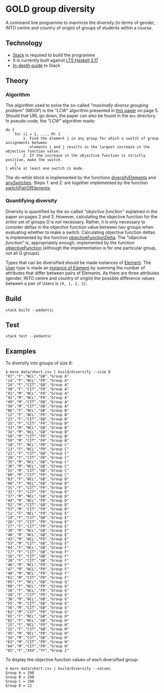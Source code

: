# GOLD group diversity

A command line programme to maximize the diversity (in terms of gender, INTO centre and country of origin) of groups of students within a course.

## Technology

* [Stack](https://github.com/commercialhaskell/stack) is required to build the programme
* It is currently built against [LTS Haskell 3.17](https://www.stackage.org/lts-3.17)
* [In-depth guide](https://github.com/commercialhaskell/stack/blob/master/doc/GUIDE.md) to Stack

## Theory

### Algorithm

The algorithm used to solve the so-called *"maximally diverse grouping problem"* (MDGP) is the *"LCW"* algorithm presented in [this paper](http://www.uv.es/rmarti/paper/docs/mdp7.pdf) on page 5. Should that URL go down, the paper can also be found in the `doc` directory. In pseudo-code, the *"LCW"* algorithm reads:

```
do {
    for (i = 1, ..., M) {
        1. Find the element j in any group for which a switch of group assignments between
           elements i and j results in the largest increase in the objective function value.
        2. If the increase in the objective function is strictly positive, make the switch.
    }
} while at least one switch is made.
```

The *do-while* block is implemented by the functions [diversifyElements](https://github.com/INTO-University-Partnerships/gold-group-diversity/blob/master/src/Lib.hs#L31) and [anySwitches](https://github.com/INTO-University-Partnerships/gold-group-diversity/blob/master/src/Lib.hs#L62). Steps *1.* and *2.* are together implemented by the function [switchPairOfElements](https://github.com/INTO-University-Partnerships/gold-group-diversity/blob/master/src/Lib.hs#L76).

### Quantifying diversity

Diversity is quantified by the so-called *"objective function"* explained in the paper on pages 2 and 3. However, calculating the objective function for the *entire* set of groups *G* is not necessary. Rather, it is only necessary to consider deltas in the objective function value between two groups when evaluating whether to make a switch. Calculating objective function deltas is implemented by the function [objectiveFunctionDelta](https://github.com/INTO-University-Partnerships/gold-group-diversity/blob/master/src/Lib.hs#L120). The *"objective function"*  is, appropriately enough, implemented by the function [objectiveFunction](https://github.com/INTO-University-Partnerships/gold-group-diversity/blob/master/src/Lib.hs#L50) (although the implementation is for one particular group, not all *G* groups).

Types that can be diversified should be made instances of [Element](https://github.com/INTO-University-Partnerships/gold-group-diversity/blob/master/src/Types.hs#L41). The [User](https://github.com/INTO-University-Partnerships/gold-group-diversity/blob/master/src/Types.hs#L34) type is made an [instance of Element](https://github.com/INTO-University-Partnerships/gold-group-diversity/blob/master/src/Types.hs#L44) by summing the number of attributes that differ between pairs of Elements. As there are three attributes (gender, INTO centre and country of origin) the possible difference values between a pair of Users is `[0, 1, 2, 3]`.

## Build

    stack build --pedantic

## Test

    stack test --pedantic

## Examples

To diversify into groups of size 8:

    $ more data/short.csv | build/diversify --size 8
    "07","F","NCL","GB","Group A"
    "14","F","NCL","FR","Group A"
    "24","F","CIT","GB","Group A"
    "30","F","CIT","FR","Group A"
    "41","M","NCL","FR","Group A"
    "42","M","NCL","FR","Group A"
    "49","M","CIT","GB","Group A"
    "50","M","CIT","GB","Group A"
    "06","F","NCL","GB","Group B"
    "12","F","NCL","FR","Group B"
    "23","F","CIT","GB","Group B"
    "25","F","CIT","FR","Group B"
    "33","M","NCL","GB","Group B"
    "34","M","NCL","GB","Group B"
    "58","M","CIT","FR","Group B"
    "59","M","CIT","FR","Group B"
    "10","F","NCL","FR","Group C"
    "13","F","NCL","FR","Group C"
    "21","F","CIT","GB","Group C"
    "29","F","CIT","FR","Group C"
    "35","M","NCL","GB","Group C"
    "36","M","NCL","GB","Group C"
    "51","M","CIT","GB","Group C"
    "60","M","CIT","FR","Group C"
    "03","F","NCL","GB","Group D"
    "08","F","NCL","GB","Group D"
    "31","F","CIT","FR","Group D"
    "32","F","CIT","FR","Group D"
    "37","M","NCL","GB","Group D"
    "44","M","NCL","FR","Group D"
    "52","M","CIT","GB","Group D"
    "57","M","CIT","FR","Group D"
    "11","F","NCL","FR","Group E"
    "19","F","CIT","GB","Group E"
    "26","F","CIT","FR","Group E"
    "27","F","CIT","FR","Group E"
    "39","M","NCL","GB","Group E"
    "40","M","NCL","GB","Group E"
    "43","M","NCL","FR","Group E"
    "53","M","CIT","GB","Group E"
    "04","F","NCL","GB","Group F"
    "17","F","CIT","GB","Group F"
    "18","F","CIT","GB","Group F"
    "20","F","CIT","GB","Group F"
    "46","M","NCL","FR","Group F"
    "47","M","NCL","FR","Group F"
    "48","M","NCL","FR","Group F"
    "61","M","CIT","FR","Group F"
    "05","F","NCL","GB","Group G"
    "09","F","NCL","FR","Group G"
    "16","F","NCL","FR","Group G"
    "28","F","CIT","FR","Group G"
    "38","M","NCL","GB","Group G"
    "55","M","CIT","GB","Group G"
    "56","M","CIT","GB","Group G"
    "62","M","CIT","FR","Group G"
    "01","F","NCL","GB","Group H"
    "02","F","NCL","GB","Group H"
    "15","F","NCL","FR","Group H"
    "22","F","CIT","GB","Group H"
    "45","M","NCL","FR","Group H"
    "54","M","CIT","GB","Group H"
    "63","M","CIT","FR","Group H"
    "64","M","CIT","FR","Group H"
    "65","F","XXX","YY","Group I"

To display the objective function values of each diversified group:

    $ more data/short.csv | build/diversify --values
    Group A = 298
    Group B = 298
    Group C = 298
    Group D = 12
